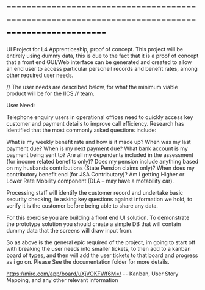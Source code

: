 # ------------------------------------------------------------------------------------------------ #
UI Project for L4 Apprenticeship, proof of concept. This project will be entirely using 
dummy data, this is due to the fact that it is a proof of concept that a front end
GUI/Web interface can be generated and created to allow an end user to access particular
personell records and benefit rates, among other required user needs.


// The user needs are described below, for what the minimum viable product will be for the IICS 
// team.

User Need:
 
Telephone enquiry users in operational offices need to quickly access key customer and payment details to improve call efficiency. Research has identified that the most commonly asked questions include:
 
What is my weekly benefit rate and how is it made up?
When was my last payment due?
When is my next payment due?
What bank account is my payment being sent to?
Are all my dependents included in the assessment (for income related benefits only)?
Does my pension include anything based on my husbands contributions (State Pension claims only)?
When does my contributory benefit end (for JSA Contributary)?
Am I getting Higher or Lower Rate Mobility component (DLA – may have a motability car).
 
Processing staff will identify the customer record and undertake basic security checking, ie asking key questions against information we hold, to verify it is the customer before being able to share any data.
 
For this exercise you are building a front end UI solution. To demonstrate the prototype solution you should create a simple DB that will contain dummy data that the screens will draw input from.

So as above is the general epic required of the project, im going to start off with breaking the user needs into smaller tickets, to then add to a kanban board of types, and then will add the user tickets to that board and progress as i go on. Please See the documentation folder for more details.

https://miro.com/app/board/uXjVOKFWf6M=/ -- Kanban, User Story Mapping, and any other relevant information 

